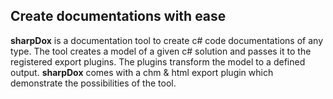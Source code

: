 Create documentations with ease
------------------

**sharpDox** is a documentation tool to create c# code documentations of any type.
The tool creates a model of a given c# solution and passes it to the registered export plugins.
The plugins transform the model to a defined output. **sharpDox** comes with a chm & html export plugin which
demonstrate the possibilities of the tool.